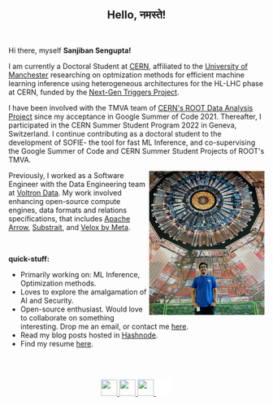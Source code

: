 <h2 align="center">Hello, नमस्ते! </h2>

<br />


Hi there, myself **Sanjiban Sengupta!**

I am currently a Doctoral Student at [CERN](https://home.cern/), affiliated to the [University of Manchester](https://manchester.ac.uk/) researching on optmization methods for efficient machine learning inference using heterogeneous architectures for the HL-LHC phase at CERN, funded by the [Next-Gen Triggers Project](https://nextgentriggers.web.cern.ch/).  

I have been involved with the TMVA team of [CERN's ROOT Data Analysis Project](https://root.cern/) since my acceptance in Google Summer of Code 2021. Thereafter, I participated in the CERN Summer Student Program 2022 in Geneva, Switzerland. I continue contributing as a doctoral student to the development of SOFIE- the tool for fast ML Inference, and co-supervising the Google Summer of Code and CERN Summer Student Projects of ROOT's TMVA. 

<img align="right" height="45%" width="45%" src="https://raw.githubusercontent.com/sanjibansg/sanjibansg/master/Files/IMG_20230501_033319.jpg" />


Previously, I worked as a Software Engineer with the Data Engineering team at [Voltron Data](https://voltrondata.com/). My work involved enhancing open-source compute engines, data formats and relations specifications, that includes [Apache Arrow](https://arrow.apache.org/), [Substrait](https://substrait.io/), and [Velox by Meta](https://velox-lib.io/).





<br/>

**quick-stuff:**
- Primarily working on: ML Inference, Optimization methods.
- Loves to explore the amalgamation of AI and Security.
- Open-source enthusiast. Would love to collaborate on something interesting. Drop me an email, or contact me [here](https://forms.gle/4Wcps8JmsUfkL7vX9).
- Read my blog posts hosted in [Hashnode](https://sanjiban.hashnode.dev/).
- Find my resume [here](https://drive.google.com/drive/folders/1GfvWZsKu4RXfIwAe1YKNp7PxOOPgZRVe?usp=sharing).


<br/>
<br/>
<p align="center">
<a target="_blank" href="https://www.twitter.com/sanjibansg">
<img height="32" width="32" src="https://upload.wikimedia.org/wikipedia/commons/b/b7/X_logo.jpg" />
</a>
<a target="_blank" href="https://www.linkedin.com/in/sanjiban-sengupta/">
<img height="32" width="32" src="https://upload.wikimedia.org/wikipedia/commons/8/81/LinkedIn_icon.svg" />
</a>
<a target="_blank" href="mailto:sanjiban.sg@gmail.com">
<img height="32" width="32" src="https://cdn.simpleicons.org/gmail" />
</a>
<a target="_blank" href="https://sanjibansg.github.io/">
<img height="32" width="32" src="https://raw.githubusercontent.com/sanjibansg/sanjibansg/master/Files/globe.png"
</a>


</p>
